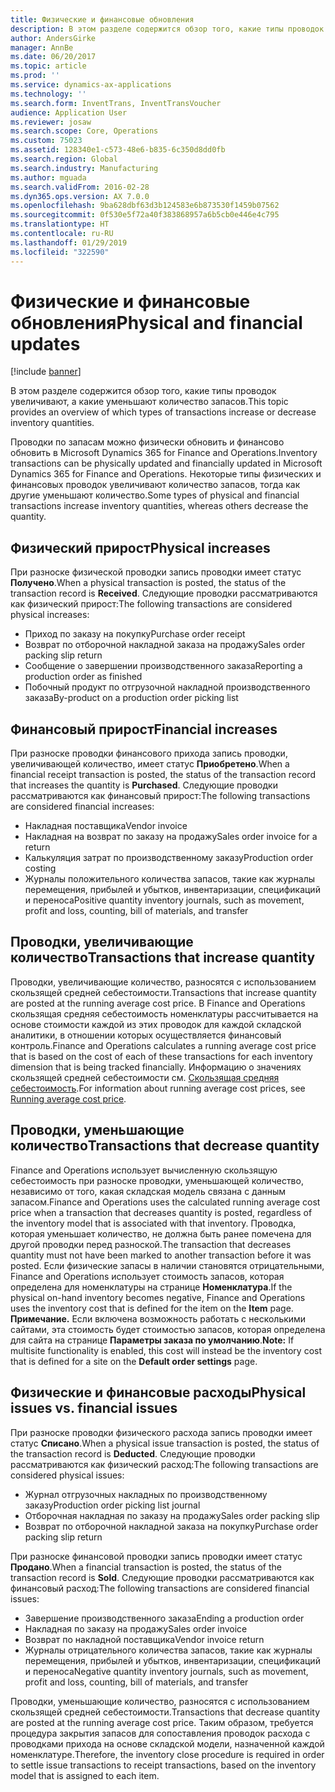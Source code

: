 ```yaml
---
title: Физические и финансовые обновления
description: В этом разделе содержится обзор того, какие типы проводок увеличивают, а какие уменьшают количество запасов.
author: AndersGirke
manager: AnnBe
ms.date: 06/20/2017
ms.topic: article
ms.prod: ''
ms.service: dynamics-ax-applications
ms.technology: ''
ms.search.form: InventTrans, InventTransVoucher
audience: Application User
ms.reviewer: josaw
ms.search.scope: Core, Operations
ms.custom: 75023
ms.assetid: 128340e1-c573-48e6-b835-6c350d8dd0fb
ms.search.region: Global
ms.search.industry: Manufacturing
ms.author: mguada
ms.search.validFrom: 2016-02-28
ms.dyn365.ops.version: AX 7.0.0
ms.openlocfilehash: 9ba628dbf63d3b124583e6b873530f1459b07562
ms.sourcegitcommit: 0f530e5f72a40f383868957a6b5cb0e446e4c795
ms.translationtype: HT
ms.contentlocale: ru-RU
ms.lasthandoff: 01/29/2019
ms.locfileid: "322590"
---
```

# <a name="physical-and-financial-updates"></a><span data-ttu-id="ca439-103">Физические и финансовые обновления</span><span class="sxs-lookup"><span data-stu-id="ca439-103">Physical and financial updates</span></span>

[!include [banner](../includes/banner.md)]

<span data-ttu-id="ca439-104">В этом разделе содержится обзор того, какие типы проводок увеличивают, а какие уменьшают количество запасов.</span><span class="sxs-lookup"><span data-stu-id="ca439-104">This topic provides an overview of which types of transactions increase or decrease inventory quantities.</span></span> 

<span data-ttu-id="ca439-105">Проводки по запасам можно физически обновить и финансово обновить в Microsoft Dynamics 365 for Finance and Operations.</span><span class="sxs-lookup"><span data-stu-id="ca439-105">Inventory transactions can be physically updated and financially updated in Microsoft Dynamics 365 for Finance and Operations.</span></span> <span data-ttu-id="ca439-106">Некоторые типы физических и финансовых проводок увеличивают количество запасов, тогда как другие уменьшают количество.</span><span class="sxs-lookup"><span data-stu-id="ca439-106">Some types of physical and financial transactions increase inventory quantities, whereas others decrease the quantity.</span></span>

## <a name="physical-increases"></a><span data-ttu-id="ca439-107">Физический прирост</span><span class="sxs-lookup"><span data-stu-id="ca439-107">Physical increases</span></span>
<span data-ttu-id="ca439-108">При разноске физической проводки запись проводки имеет статус **Получено**.</span><span class="sxs-lookup"><span data-stu-id="ca439-108">When a physical transaction is posted, the status of the transaction record is **Received**.</span></span> <span data-ttu-id="ca439-109">Следующие проводки рассматриваются как физический прирост:</span><span class="sxs-lookup"><span data-stu-id="ca439-109">The following transactions are considered physical increases:</span></span>

-   <span data-ttu-id="ca439-110">Приход по заказу на покупку</span><span class="sxs-lookup"><span data-stu-id="ca439-110">Purchase order receipt</span></span>
-   <span data-ttu-id="ca439-111">Возврат по отборочной накладной заказа на продажу</span><span class="sxs-lookup"><span data-stu-id="ca439-111">Sales order packing slip return</span></span>
-   <span data-ttu-id="ca439-112">Сообщение о завершении производственного заказа</span><span class="sxs-lookup"><span data-stu-id="ca439-112">Reporting a production order as finished</span></span>
-   <span data-ttu-id="ca439-113">Побочный продукт по отгрузочной накладной производственного заказа</span><span class="sxs-lookup"><span data-stu-id="ca439-113">By-product on a production order picking list</span></span>

## <a name="financial-increases"></a><span data-ttu-id="ca439-114">Финансовый прирост</span><span class="sxs-lookup"><span data-stu-id="ca439-114">Financial increases</span></span>
<span data-ttu-id="ca439-115">При разноске проводки финансового прихода запись проводки, увеличивающей количество, имеет статус **Приобретено**.</span><span class="sxs-lookup"><span data-stu-id="ca439-115">When a financial receipt transaction is posted, the status of the transaction record that increases the quantity is **Purchased**.</span></span> <span data-ttu-id="ca439-116">Следующие проводки рассматриваются как финансовый прирост:</span><span class="sxs-lookup"><span data-stu-id="ca439-116">The following transactions are considered financial increases:</span></span>

-   <span data-ttu-id="ca439-117">Накладная поставщика</span><span class="sxs-lookup"><span data-stu-id="ca439-117">Vendor invoice</span></span>
-   <span data-ttu-id="ca439-118">Накладная на возврат по заказу на продажу</span><span class="sxs-lookup"><span data-stu-id="ca439-118">Sales order invoice for a return</span></span>
-   <span data-ttu-id="ca439-119">Калькуляция затрат по производственному заказу</span><span class="sxs-lookup"><span data-stu-id="ca439-119">Production order costing</span></span>
-   <span data-ttu-id="ca439-120">Журналы положительного количества запасов, такие как журналы перемещения, прибылей и убытков, инвентаризации, спецификаций и переноса</span><span class="sxs-lookup"><span data-stu-id="ca439-120">Positive quantity inventory journals, such as movement, profit and loss, counting, bill of materials, and transfer</span></span>

## <a name="transactions-that-increase-quantity"></a><span data-ttu-id="ca439-121">Проводки, увеличивающие количество</span><span class="sxs-lookup"><span data-stu-id="ca439-121">Transactions that increase quantity</span></span>
<span data-ttu-id="ca439-122">Проводки, увеличивающие количество, разносятся с использованием скользящей средней себестоимости.</span><span class="sxs-lookup"><span data-stu-id="ca439-122">Transactions that increase quantity are posted at the running average cost price.</span></span> <span data-ttu-id="ca439-123">В Finance and Operations скользящая средняя себестоимость номенклатуры рассчитывается на основе стоимости каждой из этих проводок для каждой складской аналитики, в отношении которых осуществляется финансовый контроль.</span><span class="sxs-lookup"><span data-stu-id="ca439-123">Finance and Operations calculates a running average cost price that is based on the cost of each of these transactions for each inventory dimension that is being tracked financially.</span></span> <span data-ttu-id="ca439-124">Информацию о значениях скользящей средней себестоимости см. [Скользящая средняя себестоимость](running-average-cost-price.md).</span><span class="sxs-lookup"><span data-stu-id="ca439-124">For information about running average cost prices, see [Running average cost price](running-average-cost-price.md).</span></span>

## <a name="transactions-that-decrease-quantity"></a><span data-ttu-id="ca439-125">Проводки, уменьшающие количество</span><span class="sxs-lookup"><span data-stu-id="ca439-125">Transactions that decrease quantity</span></span>
<span data-ttu-id="ca439-126">Finance and Operations использует вычисленную скользящую себестоимость при разноске проводки, уменьшающей количество, независимо от того, какая складская модель связана с данным запасом.</span><span class="sxs-lookup"><span data-stu-id="ca439-126">Finance and Operations uses the calculated running average cost price when a transaction that decreases quantity is posted, regardless of the inventory model that is associated with that inventory.</span></span> <span data-ttu-id="ca439-127">Проводка, которая уменьшает количество, не должна быть ранее помечена для другой проводки перед разноской.</span><span class="sxs-lookup"><span data-stu-id="ca439-127">The transaction that decreases quantity must not have been marked to another transaction before it was posted.</span></span> <span data-ttu-id="ca439-128">Если физические запасы в наличии становятся отрицательными, Finance and Operations использует стоимость запасов, которая определена для номенклатуры на странице **Номенклатура**.</span><span class="sxs-lookup"><span data-stu-id="ca439-128">If the physical on-hand inventory becomes negative, Finance and Operations uses the inventory cost that is defined for the item on the **Item** page.</span></span> <span data-ttu-id="ca439-129">**Примечание.** Если включена возможность работать с несколькими сайтами, эта стоимость будет стоимостью запасов, которая определена для сайта на странице **Параметры заказа по умолчанию**.</span><span class="sxs-lookup"><span data-stu-id="ca439-129">**Note:** If multisite functionality is enabled, this cost will instead be the inventory cost that is defined for a site on the **Default order settings** page.</span></span>

## <a name="physical-issues-vs-financial-issues"></a><span data-ttu-id="ca439-130">Физические и финансовые расходы</span><span class="sxs-lookup"><span data-stu-id="ca439-130">Physical issues vs. financial issues</span></span>
<span data-ttu-id="ca439-131">При разноске проводки физического расхода запись проводки имеет статус **Списано**.</span><span class="sxs-lookup"><span data-stu-id="ca439-131">When a physical issue transaction is posted, the status of the transaction record is **Deducted**.</span></span> <span data-ttu-id="ca439-132">Следующие проводки рассматриваются как физический расход:</span><span class="sxs-lookup"><span data-stu-id="ca439-132">The following transactions are considered physical issues:</span></span>

-   <span data-ttu-id="ca439-133">Журнал отгрузочных накладных по производственному заказу</span><span class="sxs-lookup"><span data-stu-id="ca439-133">Production order picking list journal</span></span>
-   <span data-ttu-id="ca439-134">Отборочная накладная по заказу на продажу</span><span class="sxs-lookup"><span data-stu-id="ca439-134">Sales order packing slip</span></span>
-   <span data-ttu-id="ca439-135">Возврат по отборочной накладной заказа на покупку</span><span class="sxs-lookup"><span data-stu-id="ca439-135">Purchase order packing slip return</span></span>

<span data-ttu-id="ca439-136">При разноске финансовой проводки запись проводки имеет статус **Продано**.</span><span class="sxs-lookup"><span data-stu-id="ca439-136">When a financial transaction is posted, the status of the transaction record is **Sold**.</span></span> <span data-ttu-id="ca439-137">Следующие проводки рассматриваются как финансовый расход:</span><span class="sxs-lookup"><span data-stu-id="ca439-137">The following transactions are considered financial issues:</span></span>

-   <span data-ttu-id="ca439-138">Завершение производственного заказа</span><span class="sxs-lookup"><span data-stu-id="ca439-138">Ending a production order</span></span>
-   <span data-ttu-id="ca439-139">Накладная по заказу на продажу</span><span class="sxs-lookup"><span data-stu-id="ca439-139">Sales order invoice</span></span>
-   <span data-ttu-id="ca439-140">Возврат по накладной поставщика</span><span class="sxs-lookup"><span data-stu-id="ca439-140">Vendor invoice return</span></span>
-   <span data-ttu-id="ca439-141">Журналы отрицательного количества запасов, такие как журналы перемещения, прибылей и убытков, инвентаризации, спецификаций и переноса</span><span class="sxs-lookup"><span data-stu-id="ca439-141">Negative quantity inventory journals, such as movement, profit and loss, counting, bill of materials, and transfer</span></span>

<span data-ttu-id="ca439-142">Проводки, уменьшающие количество, разносятся с использованием скользящей средней себестоимости.</span><span class="sxs-lookup"><span data-stu-id="ca439-142">Transactions that decrease quantity are posted at the running average cost price.</span></span> <span data-ttu-id="ca439-143">Таким образом, требуется процедура закрытия запасов для сопоставления проводок расхода с проводками прихода на основе складской модели, назначенной каждой номенклатуре.</span><span class="sxs-lookup"><span data-stu-id="ca439-143">Therefore, the inventory close procedure is required in order to settle issue transactions to receipt transactions, based on the inventory model that is assigned to each item.</span></span>




